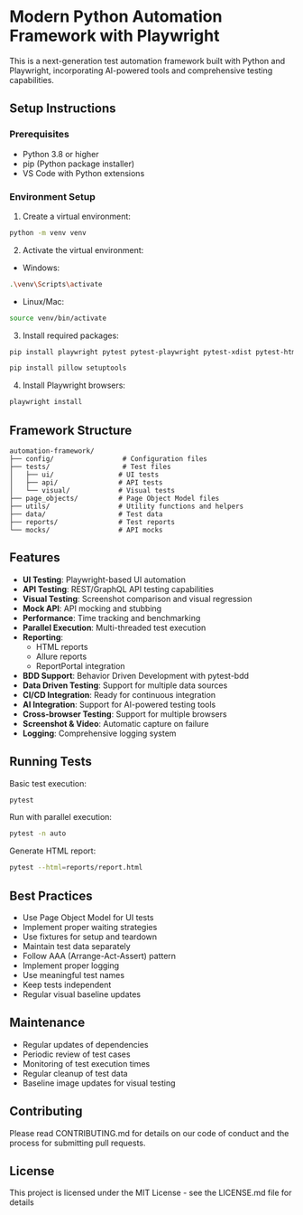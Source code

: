 # Modern Python Automation Framework with Playwright

This is a next-generation test automation framework built with Python and Playwright, incorporating AI-powered tools and comprehensive testing capabilities.

## Setup Instructions

### Prerequisites
- Python 3.8 or higher
- pip (Python package installer)
- VS Code with Python extensions

### Environment Setup

1. Create a virtual environment:
```bash
python -m venv venv
```

2. Activate the virtual environment:
- Windows:
```bash
.\venv\Scripts\activate
```
- Linux/Mac:
```bash
source venv/bin/activate
```

3. Install required packages:
```bash
pip install playwright pytest pytest-playwright pytest-xdist pytest-html allure-pytest pytest-bdd requests pytest-mock pytest-timeout pytest-benchmark opencv-python pytest-check pytest-reportportal deepdiff aiohttp pytest-asyncio pytest-cov robotframework-requests pytest-metadata pymongo

pip install pillow setuptools 
```

4. Install Playwright browsers:
```bash
playwright install
```

## Framework Structure

```
automation-framework/
├── config/                 # Configuration files
├── tests/                  # Test files
│   ├── ui/                # UI tests
│   ├── api/               # API tests
│   └── visual/            # Visual tests
├── page_objects/          # Page Object Model files
├── utils/                 # Utility functions and helpers
├── data/                  # Test data
├── reports/               # Test reports
└── mocks/                 # API mocks
```

## Features

- **UI Testing**: Playwright-based UI automation
- **API Testing**: REST/GraphQL API testing capabilities
- **Visual Testing**: Screenshot comparison and visual regression
- **Mock API**: API mocking and stubbing
- **Performance**: Time tracking and benchmarking
- **Parallel Execution**: Multi-threaded test execution
- **Reporting**: 
  - HTML reports
  - Allure reports
  - ReportPortal integration
- **BDD Support**: Behavior Driven Development with pytest-bdd
- **Data Driven Testing**: Support for multiple data sources
- **CI/CD Integration**: Ready for continuous integration
- **AI Integration**: Support for AI-powered testing tools
- **Cross-browser Testing**: Support for multiple browsers
- **Screenshot & Video**: Automatic capture on failure
- **Logging**: Comprehensive logging system

## Running Tests

Basic test execution:
```bash
pytest
```

Run with parallel execution:
```bash
pytest -n auto
```

Generate HTML report:
```bash
pytest --html=reports/report.html
```

## Best Practices

- Use Page Object Model for UI tests
- Implement proper waiting strategies
- Use fixtures for setup and teardown
- Maintain test data separately
- Follow AAA (Arrange-Act-Assert) pattern
- Implement proper logging
- Use meaningful test names
- Keep tests independent
- Regular visual baseline updates

## Maintenance

- Regular updates of dependencies
- Periodic review of test cases
- Monitoring of test execution times
- Regular cleanup of test data
- Baseline image updates for visual testing

## Contributing

Please read CONTRIBUTING.md for details on our code of conduct and the process for submitting pull requests.

## License

This project is licensed under the MIT License - see the LICENSE.md file for details